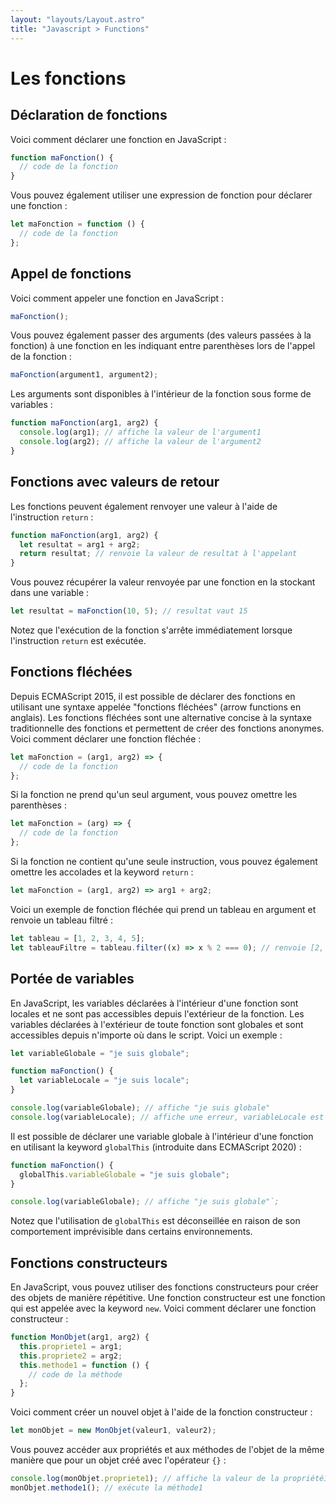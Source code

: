 ```yaml
---
layout: "layouts/Layout.astro"
title: "Javascript > Functions"
---
```


# Les fonctions

## Déclaration de fonctions

Voici comment déclarer une fonction en JavaScript :

```js
function maFonction() {
  // code de la fonction
}
```

Vous pouvez également utiliser une expression de fonction pour déclarer
une fonction :

```js
let maFonction = function () {
  // code de la fonction
};
```

## Appel de fonctions

Voici comment appeler une fonction en JavaScript :

```js
maFonction();
```

Vous pouvez également passer des arguments (des valeurs passées à la
fonction) à une fonction en les indiquant entre parenthèses lors de
l'appel de la fonction :

```js
maFonction(argument1, argument2);
```

Les arguments sont disponibles à l'intérieur de la fonction sous forme
de variables :

```js
function maFonction(arg1, arg2) {
  console.log(arg1); // affiche la valeur de l'argument1
  console.log(arg2); // affiche la valeur de l'argument2
}
```

## Fonctions avec valeurs de retour

Les fonctions peuvent également renvoyer une valeur à l'aide de
l'instruction <code>return</code> :

```js
function maFonction(arg1, arg2) {
  let resultat = arg1 + arg2;
  return resultat; // renvoie la valeur de resultat à l'appelant
}
```

Vous pouvez récupérer la valeur renvoyée par une fonction en la stockant
dans une variable :

```js
let resultat = maFonction(10, 5); // resultat vaut 15
```

Notez que l'exécution de la fonction s'arrête immédiatement lorsque
l'instruction <code>return</code> est exécutée.

## Fonctions fléchées

Depuis ECMAScript 2015, il est possible de déclarer des fonctions en
utilisant une syntaxe appelée "fonctions fléchées" (arrow functions en
anglais). Les fonctions fléchées sont une alternative concise à la
syntaxe traditionnelle des fonctions et permettent de créer des
fonctions anonymes. Voici comment déclarer une fonction fléchée :

```js
let maFonction = (arg1, arg2) => {
  // code de la fonction
};
```

Si la fonction ne prend qu'un seul argument, vous pouvez omettre les
parenthèses :

```js
let maFonction = (arg) => {
  // code de la fonction
};
```

Si la fonction ne contient qu'une seule instruction, vous pouvez
également omettre les accolades et la keyword <code>return</code> :

```js
let maFonction = (arg1, arg2) => arg1 + arg2;
```

Voici un exemple de fonction fléchée qui prend un tableau en argument et
renvoie un tableau filtré :

```js
let tableau = [1, 2, 3, 4, 5];
let tableauFiltre = tableau.filter((x) => x % 2 === 0); // renvoie [2, 4]
```

## Portée de variables

En JavaScript, les variables déclarées à l'intérieur d'une fonction sont
locales et ne sont pas accessibles depuis l'extérieur de la fonction.
Les variables déclarées à l'extérieur de toute fonction sont globales et
sont accessibles depuis n'importe où dans le script. Voici un exemple :

```js
let variableGlobale = "je suis globale";

function maFonction() {
  let variableLocale = "je suis locale";
}

console.log(variableGlobale); // affiche "je suis globale"
console.log(variableLocale); // affiche une erreur, variableLocale est undefined
```

Il est possible de déclarer une variable globale à l'intérieur d'une
fonction en utilisant la keyword <code>globalThis</code> (introduite
dans ECMAScript 2020) :

```js
function maFonction() {
  globalThis.variableGlobale = "je suis globale";
}

console.log(variableGlobale); // affiche "je suis globale"`;
```

Notez que l'utilisation de <code>globalThis</code> est déconseillée en
raison de son comportement imprévisible dans certains environnements.

## Fonctions constructeurs

En JavaScript, vous pouvez utiliser des fonctions constructeurs pour
créer des objets de manière répétitive. Une fonction constructeur est
une fonction qui est appelée avec la keyword <code>new</code>. Voici
comment déclarer une fonction constructeur :

```js
function MonObjet(arg1, arg2) {
  this.propriete1 = arg1;
  this.propriete2 = arg2;
  this.methode1 = function () {
    // code de la méthode
  };
}
```

Voici comment créer un nouvel objet à l'aide de la fonction constructeur :

```js
let monObjet = new MonObjet(valeur1, valeur2);
```

Vous pouvez accéder aux propriétés et aux méthodes de l'objet de la même
manière que pour un objet créé avec l'opérateur <code>{}</code> :

```js
console.log(monObjet.propriete1); // affiche la valeur de la propriété1
monObjet.methode1(); // exécute la méthode1
```
